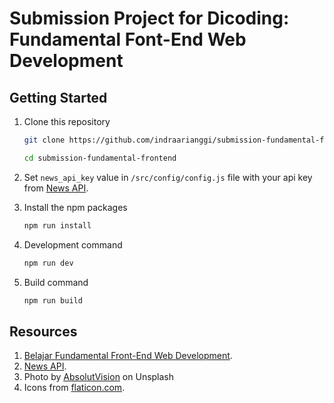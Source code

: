 # Submission Project for Dicoding: Fundamental Font-End Web Development

## Getting Started

1. Clone this repository
    ```bash
    git clone https://github.com/indraarianggi/submission-fundamental-frontend.git

    cd submission-fundamental-frontend
    ```

2. Set `news_api_key` value in `/src/config/config.js` file with your api key from [News API](https://newsapi.org/).

3. Install the npm packages
    ```bash
    npm run install
    ```

4. Development command
    ```bash
    npm run dev
    ```

5. Build command
    ```bash
    npm run build
    ```

## Resources
1. [Belajar Fundamental Front-End Web Development](https://www.dicoding.com/academies/163).
2. [News API](https://newsapi.org/).
3. Photo by [AbsolutVision](https://unsplash.com/@freegraphictoday?utm_source=unsplash&utm_medium=referral&utm_content=creditCopyText) on Unsplash
4. Icons from [flaticon.com](https://www.flaticon.com/).
